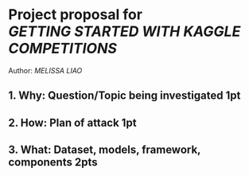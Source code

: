 # Project proposal for<br>*GETTING STARTED WITH KAGGLE COMPETITIONS*
Author: *MELISSA LIAO*

## 1. Why: Question/Topic being investigated 1pt

## 2. How: Plan of attack 1pt

## 3. What: Dataset, models, framework, components 2pts